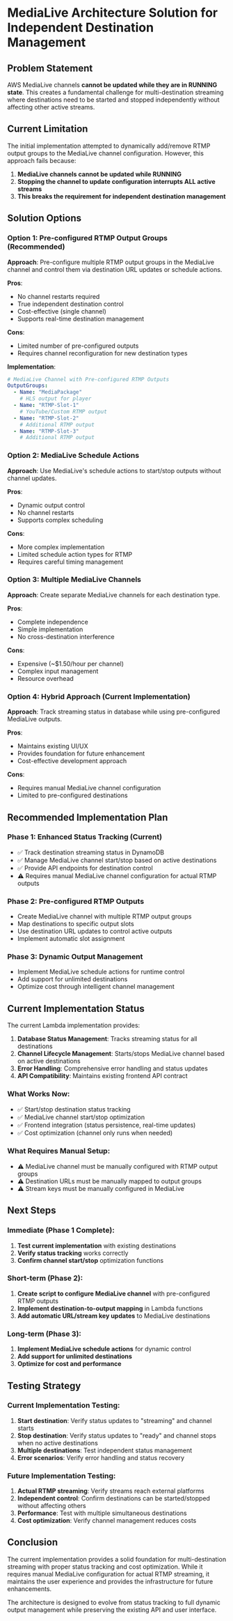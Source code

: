 # MediaLive Architecture Solution for Independent Destination Management

## Problem Statement

AWS MediaLive channels **cannot be updated while they are in RUNNING state**. This creates a fundamental challenge for multi-destination streaming where destinations need to be started and stopped independently without affecting other active streams.

## Current Limitation

The initial implementation attempted to dynamically add/remove RTMP output groups to the MediaLive channel configuration. However, this approach fails because:

1. **MediaLive channels cannot be updated while RUNNING**
2. **Stopping the channel to update configuration interrupts ALL active streams**
3. **This breaks the requirement for independent destination management**

## Solution Options

### Option 1: Pre-configured RTMP Output Groups (Recommended)

**Approach**: Pre-configure multiple RTMP output groups in the MediaLive channel and control them via destination URL updates or schedule actions.

**Pros**:
- No channel restarts required
- True independent destination control
- Cost-effective (single channel)
- Supports real-time destination management

**Cons**:
- Limited number of pre-configured outputs
- Requires channel reconfiguration for new destination types

**Implementation**:
```yaml
# MediaLive Channel with Pre-configured RTMP Outputs
OutputGroups:
  - Name: "MediaPackage"
    # HLS output for player
  - Name: "RTMP-Slot-1"
    # YouTube/Custom RTMP output
  - Name: "RTMP-Slot-2" 
    # Additional RTMP output
  - Name: "RTMP-Slot-3"
    # Additional RTMP output
```

### Option 2: MediaLive Schedule Actions

**Approach**: Use MediaLive's schedule actions to start/stop outputs without channel updates.

**Pros**:
- Dynamic output control
- No channel restarts
- Supports complex scheduling

**Cons**:
- More complex implementation
- Limited schedule action types for RTMP
- Requires careful timing management

### Option 3: Multiple MediaLive Channels

**Approach**: Create separate MediaLive channels for each destination type.

**Pros**:
- Complete independence
- Simple implementation
- No cross-destination interference

**Cons**:
- Expensive (~$1.50/hour per channel)
- Complex input management
- Resource overhead

### Option 4: Hybrid Approach (Current Implementation)

**Approach**: Track streaming status in database while using pre-configured MediaLive outputs.

**Pros**:
- Maintains existing UI/UX
- Provides foundation for future enhancement
- Cost-effective development approach

**Cons**:
- Requires manual MediaLive channel configuration
- Limited to pre-configured destinations

## Recommended Implementation Plan

### Phase 1: Enhanced Status Tracking (Current)
- ✅ Track destination streaming status in DynamoDB
- ✅ Manage MediaLive channel start/stop based on active destinations
- ✅ Provide API endpoints for destination control
- ⚠️ Requires manual MediaLive channel configuration for actual RTMP outputs

### Phase 2: Pre-configured RTMP Outputs
- Create MediaLive channel with multiple RTMP output groups
- Map destinations to specific output slots
- Use destination URL updates to control active outputs
- Implement automatic slot assignment

### Phase 3: Dynamic Output Management
- Implement MediaLive schedule actions for runtime control
- Add support for unlimited destinations
- Optimize cost through intelligent channel management

## Current Implementation Status

The current Lambda implementation provides:

1. **Database Status Management**: Tracks streaming status for all destinations
2. **Channel Lifecycle Management**: Starts/stops MediaLive channel based on active destinations
3. **Error Handling**: Comprehensive error handling and status updates
4. **API Compatibility**: Maintains existing frontend API contract

### What Works Now:
- ✅ Start/stop destination status tracking
- ✅ MediaLive channel start/stop optimization
- ✅ Frontend integration (status persistence, real-time updates)
- ✅ Cost optimization (channel only runs when needed)

### What Requires Manual Setup:
- ⚠️ MediaLive channel must be manually configured with RTMP output groups
- ⚠️ Destination URLs must be manually mapped to output groups
- ⚠️ Stream keys must be manually configured in MediaLive

## Next Steps

### Immediate (Phase 1 Complete):
1. **Test current implementation** with existing destinations
2. **Verify status tracking** works correctly
3. **Confirm channel start/stop** optimization functions

### Short-term (Phase 2):
1. **Create script to configure MediaLive channel** with pre-configured RTMP outputs
2. **Implement destination-to-output mapping** in Lambda functions
3. **Add automatic URL/stream key updates** to MediaLive destinations

### Long-term (Phase 3):
1. **Implement MediaLive schedule actions** for dynamic control
2. **Add support for unlimited destinations**
3. **Optimize for cost and performance**

## Testing Strategy

### Current Implementation Testing:
1. **Start destination**: Verify status updates to "streaming" and channel starts
2. **Stop destination**: Verify status updates to "ready" and channel stops when no active destinations
3. **Multiple destinations**: Test independent status management
4. **Error scenarios**: Verify error handling and status recovery

### Future Implementation Testing:
1. **Actual RTMP streaming**: Verify streams reach external platforms
2. **Independent control**: Confirm destinations can be started/stopped without affecting others
3. **Performance**: Test with multiple simultaneous destinations
4. **Cost optimization**: Verify channel management reduces costs

## Conclusion

The current implementation provides a solid foundation for multi-destination streaming with proper status tracking and cost optimization. While it requires manual MediaLive configuration for actual RTMP streaming, it maintains the user experience and provides the infrastructure for future enhancements.

The architecture is designed to evolve from status tracking to full dynamic output management while preserving the existing API and user interface.
